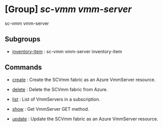 # [Group] _sc-vmm vmm-server_

sc-vmm vmm-server

## Subgroups

- [inventory-item](/Commands/sc-vmm/vmm-server/inventory-item/readme.md)
: sc-vmm vmm-server inventory-item

## Commands

- [create](/Commands/sc-vmm/vmm-server/_create.md)
: Create the SCVmm fabric as an Azure VmmServer resource.

- [delete](/Commands/sc-vmm/vmm-server/_delete.md)
: Delete the SCVmm fabric from Azure.

- [list](/Commands/sc-vmm/vmm-server/_list.md)
: List of VmmServers in a subscription.

- [show](/Commands/sc-vmm/vmm-server/_show.md)
: Get VmmServer GET method.

- [update](/Commands/sc-vmm/vmm-server/_update.md)
: Update the SCVmm fabric as an Azure VmmServer resource.
